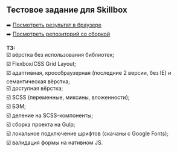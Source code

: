 Тестовое задание для Skillbox
---

➡️ [Посмотреть результат в браузере](https://captainspring.github.io/index.html)<br/>
➡️ [Посмотреть репозиторий со сборкой](https://github.com/captainspring/captainspring.github.io)

**ТЗ:**<br/>
☑️ вёрстка без использования библиотек;<br/>
☑️ Flexbox/CSS Grid Layout;<br/>
☑️ адаптивная, кроссбраузерная (последние 2 версии, без IE) и семантическая вёрстка;<br/>
☑️ доступная вёрстка;<br/>
☑️ SCSS (переменные, миксины, вложенности);<br/>
☑️ БЭМ;<br/>
☑️ деление на SCSS-компоненты;<br/>
☑️ сборка проекта на Gulp;<br/>
☑️ локальное подключение шрифтов (скачаны с Google Fonts);<br/>
☑️ валидация формы на нативном JS.
